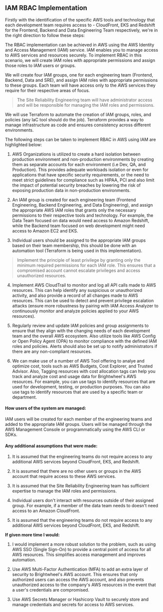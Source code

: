 ## IAM RBAC Implementation

Firstly with the identification of the specific AWS tools and technology that each development team requires access to - CloudFront, EKS and Redshift for the Frontend, Backend and Data Engineering Team respectively, we're in the right direction to follow these steps:

The RBAC implementation can be achieved in AWS using the AWS Identity and Access Management (IAM) service. IAM enables you to manage access to AWS services and resources securely. To implement RBAC in this scenario, we will create IAM roles with appropriate permissions and assign those roles to IAM users or groups.

We will create four IAM groups, one for each engineering team (Frontend, Backend, Data and SRE), and assign IAM roles with appropriate permissions to these groups. Each team will have access only to the AWS services they require for their respective areas of focus. 

> The Site Reliability Engineering team will have administrator access and will be responsible for managing the IAM roles and permissions.

We will use Terraform to automate the creation of IAM groups, roles, and policies (any IaC tool should do the job). Terraform provides a way to manage infrastructure as code and ensures consistency across different environments. 

The following steps can be taken to implement RBAC in AWS using IAM are highlighted below:

1. AWS Organizations is utilized to create a hard isolation between production environment and non-production environments by creating them as separate accounts for each environment (i.e Dev, QA, and Production). This provides adequate workloads isolation or even for applications that have specific security requirements, or the need to meet strict guidelines for compliance such as HIPAA, PCI and also limit the impact of potential security breaches by lowering the risk of exposing production data in non-production environments.

2. An IAM group is created for each engineering team (Frontend Engineering, Backend Engineering, and Data Engineering), and assign the appropriate AWS IAM roles that grants only the necessary permissions to their respective tools and technology. For example, the Data Team focused on data would need access to Amazon Redshift, while the Backend team focused on web development might need access to Amazon EC2 and EKS.

3. Individual users should be assigned to the appropriate IAM groups based on their team membership, this should be done with an automation tool (Terraform is being used in this implementation).

> Implement the principle of least privilege by granting only the minimum required permissions for each IAM role. This ensures that a compromised account cannot escalate privileges and access unauthorized resources.

4. Implement AWS CloudTrail to monitor and log all API calls made to AWS resources. This can help identify any suspicious or unauthorized activity, and also provide a record of all changes made to AWS resources. This can be used to detect and prevent privilege escalation attacks (ensure more robustness by pairing with IAM Access Analyzer to continuously monitor and analyze policies applied to your AWS resources).

5. Regularly review and update IAM policies and group assignments to ensure that they align with the changing needs of each development team and the overall AWS ecosystem. Also utilize tools like AWS Config or Open Policy Agent (OPA) to monitor compliance with the defined IAM roles and policies. Alerts should also be set up to notify administrators if there are any non-compliant resources.

6. We can make use of a number of AWS Tool offering to analye and optimize cost, tools such as AWS Budgets, Cost Explorer, and Trusted Advisor. Also, Tagging resources with cost allocation tags can help you track and analyze cost and usage data for Brightwheel's AWS resources. For example, you can use tags to identify resources that are used for development, testing, or production purposes. You can also use tags to identify resources that are used by a specific team or department.


#### How users of the system are managed:

IAM users will be created for each member of the engineering teams and added to the appropriate IAM groups.
Users will be managed through the AWS Management Console or programmatically using the AWS CLI or SDKs.

#### Any additional assumptions that were made:

1. It is assumed that the engineering teams do not require access to any additional AWS services beyond CloudFront, EKS, and Redshift.

2. It is assumed that there are no other users or groups in the AWS account that require access to these AWS services.

3. It is assumed that the Site Reliability Engineering team has sufficient expertise to manage the IAM roles and permissions.

4. Individual users don't interact with resources outside of their assigned group. For example, if a member of the data team needs to doesn't need access to an Amazon CloudFront.

5. It is assumed that the engineering teams do not require access to any additional AWS services beyond CloudFront, EKS, and Redshift.


**If given more time I would:**

1. I would implement a more robust solution to the problem, such as using AWS SSO (Single Sign-On) to provide a central point of access for all AWS resources. This simplifies access management and improves automation.


2. Use AWS Multi-Factor Authentication (MFA) to add an extra layer of security to Brightwheel's AWS account. This ensures that only authorized users can access the AWS account, and also prevents unauthorized access to the company's AWS resources in the event that a user's credentials are compromised.

3. Use AWS Secrets Manager or Hashicorp Vault to securely store and manage credentials and secrets for access to AWS services.